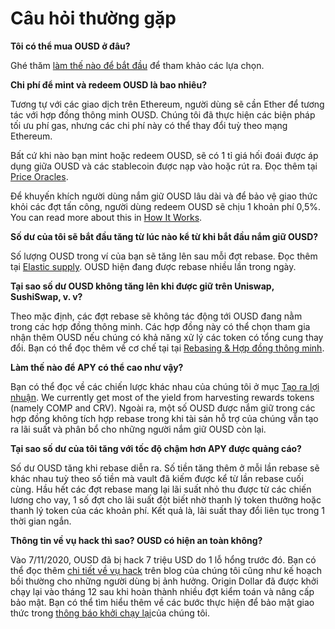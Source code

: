 # Câu hỏi thường gặp

**Tôi có thể mua OUSD ở đâu?**

Ghé thăm [làm thế nào để bắt đầu](https://docs.ousd.com/getting-started) để tham khảo các lựa chọn.

**Chi phí để mint và redeem OUSD là bao nhiêu?**

Tương tự với các giao dịch trên Ethereum, người dùng sẽ cần Ether để tương tác với hợp đồng thông minh OUSD. Chúng tôi đã thực hiện các biện pháp tối ưu phí gas, nhưng các chi phí này có thể thay đổi tuỳ theo mạng Ethereum.

Bất cứ khi nào bạn mint hoặc redeem OUSD, sẽ có 1 tỉ giá hối đoái được áp dụng giữa OUSD và các stablecoin được nạp vào hoặc rút ra. Đọc thêm tại [Price Oracles](https://docs.ousd.com/core-concepts/price-oracles).

Để khuyến khích người dùng nắm giữ OUSD lâu dài và để bảo vệ giao thức khỏi các đợt tấn công, người dùng redeem OUSD sẽ chịu 1 khoản phí 0,5%. You can read more about this in [How It Works](https://docs.ousd.com/how-it-works).

**Số dư của tôi sẽ bắt đầu tăng từ lúc nào kể từ khi bắt đầu nắm giữ OUSD?**

Số lượng OUSD trong ví của bạn sẽ tăng lên sau mỗi đợt rebase. Đọc thêm tại [Elastic supply](https://docs.ousd.com/core-concepts/elastic-supply). OUSD hiện đang được rebase nhiều lần trong ngày.

**Tại sao số dư OUSD không tăng lên khi được giữ trên Uniswap, SushiSwap, v. v?**

Theo mặc định, các đợt rebase sẽ không tác động tới OUSD đang nằm trong các hợp đồng thông minh. Các hợp đồng này có thể chọn tham gia nhận thêm OUSD nếu chúng có khả năng xử lý các token có tổng cung thay đổi. Bạn có thể đọc thêm về cơ chế tại tại [Rebasing & Hợp đồng thông minh](https://docs.ousd.com/core-concepts/elastic-supply/rebasing-and-smart-contracts).

**Làm thế nào để APY có thể cao như vậy?**

Bạn có thể đọc về các chiến lược khác nhau của chúng tôi ở mục [Tạo ra lợi nhuận](https://docs.ousd.com/core-concepts/yield-generation). We currently get most of the yield from harvesting rewards tokens (namely COMP and CRV). Ngoài ra, một số OUSD được nắm giữ trong các hợp đồng không tích hợp rebase trong khi tài sản hỗ trợ của chúng vẫn tạo ra lãi suất và phân bổ cho những người nắm giữ OUSD còn lại.

**Tại sao số dư của tôi tăng với tốc độ chậm hơn APY được quảng cáo?**

Số dư OUSD tăng khi rebase diễn ra. Số tiền tăng thêm ở mỗi lần rebase sẽ khác nhau tuỳ theo số tiền mà vault đã kiếm được kể từ lần rebase cuối cùng. Hầu hết các đợt rebase mang lại lãi suất nhỏ thu được từ các chiến lương cho vay, 1 số đợt cho lãi suất đột biết nhờ thanh lý token thưởng hoặc thanh lý token của các khoản phí. Kết quả là, lãi suất thay đổi liên tục trong 1 thời gian ngắn.

**Thông tin về vụ hack thì sao? OUSD có hiện an toàn không?**

Vào 7/11/2020, OUSD đã bị hack 7 triệu USD do 1 lỗ hổng trước đó. Bạn có thể đọc thêm [chi tiết về vụ hack](https://medium.com/originprotocol/urgent-ousd-has-hacked-and-there-has-been-a-loss-of-funds-7b8c4a7d534c) trên blog của chúng tôi cũng như kế hoạch bồi thường [](https://medium.com/originprotocol/origin-dollar-ousd-detailed-compensation-plan-faa73f87442e) cho những người dùng bị ảnh hưởng. Origin Dollar đã được khởi chạy lại vào tháng 12 sau khi hoàn thành nhiều đợt kiểm toán và nâng cấp bảo mật. Bạn có thể tìm hiểu thêm về các bước thực hiện để bảo mật giao thức trong [thông báo khởi chạy lại](https://medium.com/originprotocol/origin-dollar-ousd-is-back-b8ee0c601dad)của chúng tôi.
